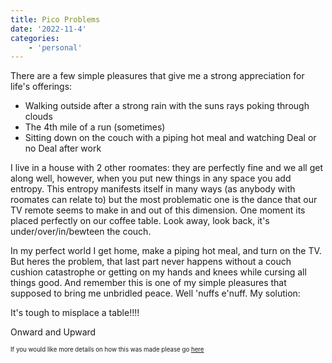 ```yaml
---
title: Pico Problems
date: '2022-11-4'
categories:
    - 'personal'
---
```

There are a few simple pleasures that give me a strong appreciation for life's offerings:
- Walking outside after a strong rain with the suns rays poking through clouds
- The 4th mile of a run (sometimes)
- Sitting down on the couch with a piping hot meal and watching Deal or no Deal after work

I live in a house with 2 other roomates: they are perfectly fine and we all get along well, however, when you put new things in any space you add entropy. This entropy manifests itself in many ways (as anybody with roomates can relate to) but the most problematic one is the dance that our TV remote seems to make in and out of this dimension. One moment its placed perfectly on our coffee table. Look away, look back, it's under/over/in/bewteen the couch. 

In my perfect world I get home, make a piping hot meal, and turn on the TV. But heres the problem, that last part never happens without a couch cushion catastrophe or getting on my hands and knees while cursing all things good. And remember this is one of my simple pleasures that supposed to bring me unbridled peace. Well 'nuffs e'nuff. My solution:


It's tough to misplace a table!!!!

Onward and Upward

<sup><sub>If you would like more details on how this was made please go [here](https://github.com/skillfulman2/remote)</sub></sup>
  




